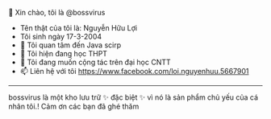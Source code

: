 👋 Xin chào, tôi là @bossvirus
- Tên thật của tôi là: Nguyễn Hữu Lợi
- Tôi sinh ngày 17-3-2004
- 👀 Tôi quan tâm đến Java scirp
- 🌱 Tôi hiện đang học THPT
- 💞️ Tôi đang muốn cộng tác trên đại học CNTT 
- 📫 Liên hệ với tôi https://www.facebook.com/loi.nguyenhuu.5667901
----------------------------------
bossvirus là một kho lưu trữ ✨ đặc biệt ✨ vì nó là sản phẩm chủ yếu của cá nhân tôi.!
Cảm ơn các bạn đã ghé thăm
